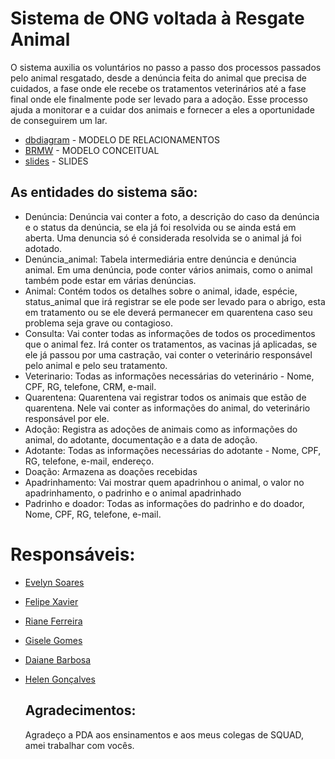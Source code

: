 # Sistema de ONG voltada à Resgate Animal 
O sistema auxilia os voluntários no passo a passo dos processos passados pelo animal resgatado, desde a denúncia feita do animal que precisa de 
cuidados, a fase onde ele recebe os tratamentos veterinários até a fase final onde ele finalmente pode ser levado para a adoção. Esse processo
ajuda a monitorar e a cuidar dos animais e fornecer a eles a oportunidade de conseguirem um lar. 

* [dbdiagram](https://dbdiagram.io/d/ONG-resgate-animais-67b8c68b263d6cf9a008191b)  - MODELO DE RELACIONAMENTOS 
* [BRMW](https://app.brmodeloweb.com/#!/publicview/67b0dba0196e5b4cebac5309) - MODELO CONCEITUAL
* [slides](https://www.canva.com/design/DAGgs3zI63U/M1gPocKAYVmN3dzKIV3jqA/view?utm_content=DAGgs3zI63U&utm_campaign=designshare&utm_medium=link2&utm_source=uniquelinks&utlId=h4d32f1c5b4) - SLIDES 

## As entidades do sistema são:
* Denúncia: Denúncia vai conter a foto, a descrição do caso da denúncia e o status da denúncia, se ela já foi resolvida ou se ainda está em aberta. Uma denuncia só é considerada resolvida se o animal já foi adotado. 
* Denúncia_animal: Tabela intermediária entre denúncia e denúncia animal. Em uma denúncia, pode conter vários animais, como o animal também pode estar em várias denúncias.
* Animal: Contém todos os detalhes sobre o animal, idade, espécie, status_animal que irá registrar se ele pode ser levado para o abrigo, esta em tratamento ou se ele deverá permanecer em quarentena caso seu problema seja grave ou contagioso.
* Consulta: Vai conter todas as informações de todos os procedimentos que o animal fez. Irá conter os tratamentos, as vacinas já aplicadas, se ele já passou por uma castração, vai conter o veterinário responsável pelo animal e pelo seu tratamento. 
* Veterinario: Todas as informações necessárias do veterinário - Nome, CPF, RG, telefone, CRM, e-mail.
* Quarentena: Quarentena vai registrar todos os animais que estão de quarentena. Nele vai conter as informações do animal, do veterinário responsável por ele. 
* Adoção: Registra as adoções de animais como as informações do animal, do adotante, documentação e a data de adoção.
* Adotante:  Todas as informações necessárias do adotante - Nome, CPF, RG, telefone, e-mail, endereço.
* Doação: Armazena as doações recebidas 
* Apadrinhamento: Vai mostrar quem apadrinhou o animal, o valor no apadrinhamento, o padrinho e o animal apadrinhado
* Padrinho e doador: Todas as informações do padrinho e do doador, Nome, CPF, RG, telefone, e-mail. 

 # Responsáveis:
* [Evelyn Soares](https://github.com/EvelynS-Dias) 
* [Felipe Xavier](https://github.com/xXTHUND3RXx) 
* [Riane Ferreira](https://github.com/rianefm)
* [Gisele Gomes](https://github.com/Jhope122)
* [Daiane Barbosa](https://github.com/DaihSeven)
* [Helen Gonçalves](https://github.com/Helen157)

  ## Agradecimentos:
   Agradeço a PDA aos ensinamentos e aos meus colegas de SQUAD, amei trabalhar com vocês.



